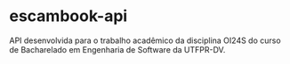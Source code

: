 # escambook-api
API desenvolvida para o trabalho acadêmico da disciplina OI24S do curso de Bacharelado em Engenharia de Software da UTFPR-DV.
